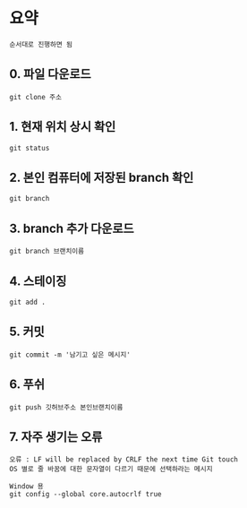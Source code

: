 # 요약
	순서대로 진행하면 됨
## 0. 파일 다운로드
	git clone 주소
## 1. 현재 위치 상시 확인
	git status
## 2. 본인 컴퓨터에 저장된 branch 확인
	git branch
## 3. branch 추가 다운로드
	git branch 브랜치이름
## 4. 스테이징
	git add .
## 5. 커밋
	git commit -m '남기고 싶은 메시지'
## 6. 푸쉬
	git push 깃허브주소 본인브랜치이름
## 7. 자주 생기는 오류
	오류 : LF will be replaced by CRLF the next time Git touch
	OS 별로 줄 바꿈에 대한 문자열이 다르기 때문에 선택하라는 메시지

	Window 용
	git config --global core.autocrlf true
